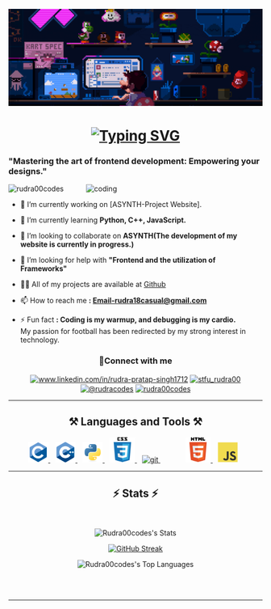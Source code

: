 ![banner](https://github.com/Rudra00codes/Rudra00codes/blob/main/Github%20banner.gif)
<h1 align="center">
<a href="https://git.io/typing-svg"><img src="https://readme-typing-svg.herokuapp.com?font=Sometype+Mono&weight=900&size=40&pause=1000&color=F7BF30&center=true&vCenter=true&random=false&width=435&lines=Hi+there!🤝+;I'm++RUDRA!😃" alt="Typing SVG" /></a>
</h1>
<h3 align="centre">"Mastering the art of frontend development: Empowering your designs."</h3>
<img align="right" alt="coding" width="350" src=https://media.tenor.com/UttC4AITYR4AAAAd/full-stack-developer.gif">

<p align="left"> <img src="https://komarev.com/ghpvc/?username=rudra00codes&label=Profile%20views&color=0e75b6&style=flat" alt="rudra00codes" /> </p>

- 🔭 I’m currently working on [ASYNTH-Project Website].

- 🌱 I’m currently learning **Python, C++, JavaScript.**

- 👯 I’m looking to collaborate on **ASYNTH(The development of my website is currently in progress.)**

- 🤝 I’m looking for help with **"Frontend and the utilization of Frameworks"**

- 👨‍💻 All of my projects are available at [Github](Github)

- 📫 How to reach me **: Email-rudra18casual@gmail.com**

- ⚡ Fun fact **: Coding is my warmup, and debugging is my cardio.**<br>My passion for football has been redirected by my strong interest in technology.
 
<h3 align="center"> 🔗Connect with me </h3>
<p align="center">
<a href="https://linkedin.com/in/www.linkedin.com/in/rudra-pratap-singh1712" target="blank"><img align="center" src="https://raw.githubusercontent.com/rahuldkjain/github-profile-readme-generator/master/src/images/icons/Social/linked-in-alt.svg" alt="www.linkedin.com/in/rudra-pratap-singh1712" height="30" width="40" /></a>
<a href="https://instagram.com/passionate_pencil00" target="blank"><img align="center" src="https://raw.githubusercontent.com/rahuldkjain/github-profile-readme-generator/master/src/images/icons/Social/instagram.svg" alt="stfu_rudra00" height="30" width="40" /></a>
<a href="https://www.hackerrank.com/@rudracodes" target="blank"><img align="center" src="https://raw.githubusercontent.com/rahuldkjain/github-profile-readme-generator/master/src/images/icons/Social/hackerrank.svg" alt="@rudracodes" height="40" width="50" /></a>
<a href="https://auth.geeksforgeeks.org/user/rudra00codes" target="blank"><img align="center" src="https://raw.githubusercontent.com/rahuldkjain/github-profile-readme-generator/master/src/images/icons/Social/geeks-for-geeks.svg" alt="rudra00codes" height="30" width="40" /></a>
</p>

<hr/>
<h2 align="center"> ⚒️ Languages and Tools ⚒️</h2>

<p align="center">
    <!-- Link to C programming -->
    <a href="https://www.cprogramming.com/" target="_blank" rel="noreferrer" style="margin-right: 10px;" > 
        <img src="https://raw.githubusercontent.com/devicons/devicon/master/icons/c/c-original.svg" alt="c" width="40" height="40"/> </a>     
    <!-- Link to C++ programming -->
    <a href="https://www.w3schools.com/cpp/" target="_blank" rel="noreferrer" style="margin-right: 10px;"> 
        <img src="https://raw.githubusercontent.com/devicons/devicon/master/icons/cplusplus/cplusplus-original.svg" alt="Cplusplus" width="40" height="40"/> </a>
    <!-- Link to Python programming -->
    <a href="https://www.python.org" target="_blank" rel="noreferrer" style="margin-right: 10px;"> 
        <img src="https://raw.githubusercontent.com/devicons/devicon/master/icons/python/python-original.svg" alt="python" width="40" height="40"/> </a>
    <!-- Link to CSS -->
    <a href="https://www.w3schools.com/css/" target="_blank" rel="noreferrer" style="margin-right: 10px;"> 
        <img src="https://raw.githubusercontent.com/devicons/devicon/master/icons/css3/css3-original-wordmark.svg" alt="css3" width="50" height="50"/> </a> 
    <!-- Link to Git -->
    <a href="https://git-scm.com/" target="_blank" rel="noreferrer" style="margin-right: 50px;"> 
        <img src="https://www.vectorlogo.zone/logos/git-scm/git-scm-icon.svg" alt="git" width="40" height="40"/> </a>   
    <!-- Link to HTML -->
    <a href="https://www.w3.org/html/" target="_blank" rel="noreferrer" style="margin-right: 10px;" > 
            <img src="https://raw.githubusercontent.com/devicons/devicon/master/icons/html5/html5-original-wordmark.svg" alt="html5" width="50" height="50"/> </a>     
    <!-- Link to JavaScript --> 
    <a href="https://developer.mozilla.org/en-US/docs/Web/JavaScript" target="_blank" rel="noreferrer" style="margin-right: 10px;">
        <img src="https://raw.githubusercontent.com/devicons/devicon/master/icons/javascript/javascript-original.svg" alt="javascript" width="40" height="40"/> </a> </p>


<hr/>

<h2 align="center">⚡ Stats ⚡</h2>
<br>
<div align=center>

![Rudra00codes's Stats](https://github-readme-stats.vercel.app/api?username=Rudra00codes&theme=vision-friendly-dark&show_icons=true&hide_border=true&count_private=true)

  [![GitHub Streak](https://github-readme-streak-stats.herokuapp.com?user=Rudra00codes&theme=vision-friendly-dark&hide_border=true&border_radius=13&card_width=445)](https://git.io/streak-stats)
  
![Rudra00codes's Top Languages](https://github-readme-stats.vercel.app/api/top-langs/?username=Rudra00codes&theme=vision-friendly-dark&show_icons=true&hide_border=true&layout=donut)
  <br/>

</div>

<br/><br/>

<hr/>


